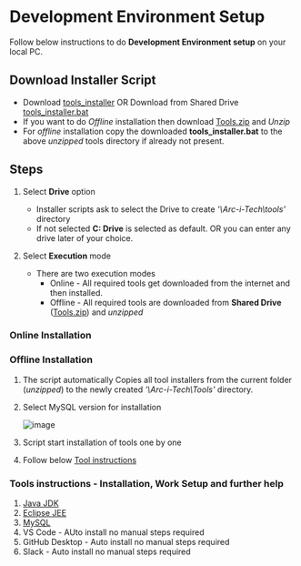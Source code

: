 # Development Environment Setup
Follow below instructions to do **Development Environment setup** on your local PC.

## Download Installer Script
- Download [tools_installer](./tools_installer.bat) OR Download from Shared Drive [tools_installer.bat](./tools_installer.bat)
- If you want to do _Offline_ installation then download [Tools.zip](https://1drv.ms/f/s!AoGr59nZgtwSkiXI2lk-i14_ySzE?e=PUfWe2) and _Unzip_
- For _offline_ installation copy the downloaded **tools_installer.bat** to the above _unzipped_ tools directory if already not present.
  
## Steps
1. Select **Drive** option
   - Installer scripts ask to select the Drive to create _'\Arc-i-Tech\tools\'_ directory
   - If not selected **C: Drive** is selected as default. OR you can enter any drive later of your choice.

2. Select **Execution** mode
   - There are two execution modes
     - Online - All required tools get downloaded from the internet and then installed.
     - Offline - All required tools are downloaded from **Shared Drive** ([Tools.zip](https://1drv.ms/f/s!AoGr59nZgtwSkiXI2lk-i14_ySzE?e=PUfWe2)) and _unzipped_

### Online Installation

### Offline Installation
1. The script automatically Copies all tool installers from the current folder (_unzipped_) to the newly created _'\Arc-i-Tech\Tools\'_ directory.
2. Select MySQL version for installation
   
   ![image](https://github.com/user-attachments/assets/c5a5415a-692a-4411-806a-d7e5601815e5)

4. Script start installation of tools one by one
5. Follow below [Tool instructions](#user-content-tools-intsructions---installtion-work-setup-and-further-help)

### Tools instructions - Installation, Work Setup and further help
1. [Java JDK](./java_jdk.md)
2. [Eclipse JEE](./Eclipse.md)
3. [MySQL](./MySQL.md)
4. VS Code - AUto install no manual steps required
5. GitHub Desktop - Auto install no manual steps required
6. Slack - Auto install no manual steps required
